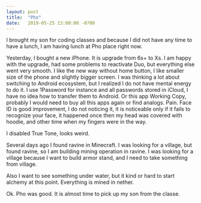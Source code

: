 ```yaml
---
layout: post
title:  "Pho"
date:   2019-05-25 13:00:00 -0700
---
```


I brought my son for coding classes and because I did not have any time to have a lunch, I am having lunch at Pho place right now.

Yesterday, I bought a new iPhone. It is upgrade from 6s+ to Xs. I am happy with the upgrade, had some problems to reactivate Duo, but everything else went very smooth. I like the new way without home button, I like smaller size of the phone and slightly bigger screen. I was thinking a lot about switching to Android ecosystem, but I realized I do not have mental energy to do it. I use 1Password for instance and all passwords stored in iCloud, I have no idea how to transfer them to Android. Or this app Working Copy, probably I would need to buy all this apps again or find analogs. Pain. Face ID is good improvement, I do not noticing it, it is noticeable only if it fails to recognize your face, it happened once then my head was covered with hoodie, and other time when my fingers were in the way.

I disabled True Tone, looks weird. 

Several days ago I found ravine in Minecraft. I was looking for a village, but found ravine, so I am building mining operation in ravine. I was looking for a village because I want to build armor stand, and I need to take something from village.

Also I want to see something under water, but it kind or hard to start alchemy at this point. Everything is mined in nether.

Ok. Pho was good. It is almost time to pick up my son from the classe.
